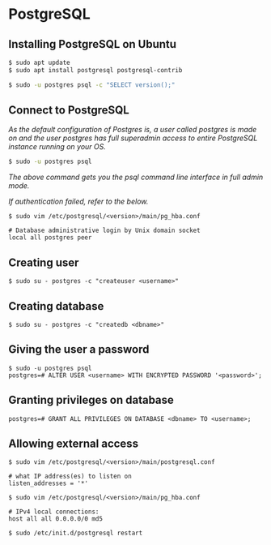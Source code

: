 # PostgreSQL

## Installing PostgreSQL on Ubuntu
```bash
$ sudo apt update
$ sudo apt install postgresql postgresql-contrib
```
```bash
$ sudo -u postgres psql -c "SELECT version();"
```

## Connect to PostgreSQL
_As the default configuration of Postgres is, a user called postgres is made on and the user postgres has full superadmin access to entire PostgreSQL instance running on your OS._
```bash
$ sudo -u postgres psql
```

_The above command gets you the psql command line interface in full admin mode._


_If authentication failed, refer to the below._
```
$ sudo vim /etc/postgresql/<version>/main/pg_hba.conf

# Database administrative login by Unix domain socket
local all postgres peer
```

## Creating user
```
$ sudo su - postgres -c "createuser <username>"
```

## Creating database
```
$ sudo su - postgres -c "createdb <dbname>"
```

## Giving the user a password
```
$ sudo -u postgres psql
postgres=# ALTER USER <username> WITH ENCRYPTED PASSWORD '<password>';
```

## Granting privileges on database
```
postgres=# GRANT ALL PRIVILEGES ON DATABASE <dbname> TO <username>;
```

## Allowing external access
```
$ sudo vim /etc/postgresql/<version>/main/postgresql.conf

# what IP address(es) to listen on
listen_addresses = '*' 
```

```
$ sudo vim /etc/postgresql/<version>/main/pg_hba.conf

# IPv4 local connections:
host all all 0.0.0.0/0 md5
```
```
$ sudo /etc/init.d/postgresql restart
```